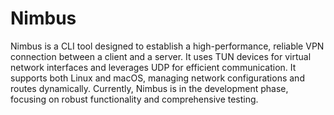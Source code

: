 # Nimbus

Nimbus is a CLI tool designed to establish a high-performance, reliable VPN connection between a client and a server. It uses TUN devices for virtual network interfaces and leverages UDP for efficient communication. It supports both Linux and macOS, managing network configurations and routes dynamically. Currently, Nimbus is in the development phase, focusing on robust functionality and comprehensive testing.

